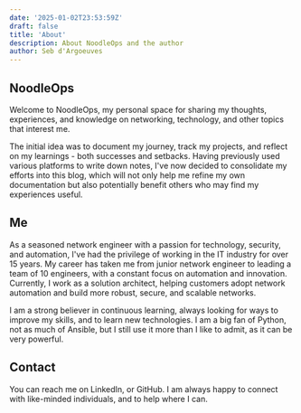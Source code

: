 ```yaml
---
date: '2025-01-02T23:53:59Z'
draft: false
title: 'About'
description: About NoodleOps and the author
author: Seb d'Argoeuves
---
```


## NoodleOps

Welcome to NoodleOps, my personal space for sharing my thoughts, experiences, and knowledge on networking, technology, and other topics that interest me.

The initial idea was to document my journey, track my projects, and reflect on my learnings - both successes and setbacks. Having previously used various platforms to write down notes, I've now decided to consolidate my efforts into this blog, which will not only help me refine my own documentation but also potentially benefit others who may find my experiences useful.

## Me

As a seasoned network engineer with a passion for technology, security, and automation, I've had the privilege of working in the IT industry for over 15 years. My career has taken me from junior network engineer to leading a team of 10 engineers, with a constant focus on automation and innovation. Currently, I work as a solution architect, helping customers adopt network automation and build more robust, secure, and scalable networks.

I am a strong believer in continuous learning, always looking for ways to improve my skills, and to learn new technologies. I am a big fan of Python, not as much of Ansible, but I still use it more than I like to admit, as it can be very powerful.

## Contact

You can reach me on LinkedIn, or GitHub. I am always happy to connect with like-minded individuals, and to help where I can.
